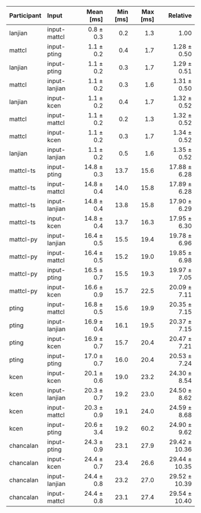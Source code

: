 | Participant | Input | Mean [ms] | Min [ms] | Max [ms] | Relative |
|:---|:---|---:|---:|---:|---:|
| lanjian | input-mattcl | 0.8 ± 0.3 | 0.2 | 1.3 | 1.00 |
| mattcl | input-pting | 1.1 ± 0.2 | 0.4 | 1.7 | 1.28 ± 0.50 |
| lanjian | input-pting | 1.1 ± 0.2 | 0.3 | 1.7 | 1.29 ± 0.51 |
| mattcl | input-lanjian | 1.1 ± 0.2 | 0.3 | 1.6 | 1.31 ± 0.50 |
| lanjian | input-kcen | 1.1 ± 0.2 | 0.4 | 1.7 | 1.32 ± 0.52 |
| mattcl | input-mattcl | 1.1 ± 0.2 | 0.2 | 1.3 | 1.32 ± 0.52 |
| mattcl | input-kcen | 1.1 ± 0.2 | 0.3 | 1.7 | 1.34 ± 0.52 |
| lanjian | input-lanjian | 1.1 ± 0.2 | 0.5 | 1.6 | 1.35 ± 0.52 |
| mattcl-ts | input-pting | 14.8 ± 0.3 | 13.7 | 15.6 | 17.88 ± 6.28 |
| mattcl-ts | input-mattcl | 14.8 ± 0.4 | 14.0 | 15.8 | 17.89 ± 6.28 |
| mattcl-ts | input-lanjian | 14.8 ± 0.4 | 13.8 | 15.8 | 17.90 ± 6.29 |
| mattcl-ts | input-kcen | 14.8 ± 0.4 | 13.7 | 16.3 | 17.95 ± 6.30 |
| mattcl-py | input-lanjian | 16.4 ± 0.5 | 15.5 | 19.4 | 19.78 ± 6.96 |
| mattcl-py | input-mattcl | 16.4 ± 0.5 | 15.2 | 19.0 | 19.85 ± 6.98 |
| mattcl-py | input-pting | 16.5 ± 0.7 | 15.5 | 19.3 | 19.97 ± 7.05 |
| mattcl-py | input-kcen | 16.6 ± 0.9 | 15.7 | 22.5 | 20.09 ± 7.11 |
| pting | input-mattcl | 16.8 ± 0.5 | 15.6 | 19.9 | 20.35 ± 7.15 |
| pting | input-lanjian | 16.9 ± 0.4 | 16.1 | 19.5 | 20.37 ± 7.15 |
| pting | input-kcen | 16.9 ± 0.7 | 15.7 | 20.4 | 20.47 ± 7.21 |
| pting | input-pting | 17.0 ± 0.7 | 16.0 | 20.4 | 20.53 ± 7.24 |
| kcen | input-kcen | 20.1 ± 0.6 | 19.0 | 23.2 | 24.30 ± 8.54 |
| kcen | input-lanjian | 20.3 ± 0.7 | 19.2 | 23.0 | 24.50 ± 8.62 |
| kcen | input-mattcl | 20.3 ± 0.9 | 19.1 | 24.0 | 24.59 ± 8.68 |
| kcen | input-pting | 20.6 ± 3.4 | 19.2 | 60.2 | 24.90 ± 9.62 |
| chancalan | input-pting | 24.3 ± 0.9 | 23.1 | 27.9 | 29.42 ± 10.36 |
| chancalan | input-kcen | 24.4 ± 0.7 | 23.4 | 26.6 | 29.44 ± 10.35 |
| chancalan | input-lanjian | 24.4 ± 0.8 | 23.2 | 27.0 | 29.52 ± 10.39 |
| chancalan | input-mattcl | 24.4 ± 0.8 | 23.1 | 27.4 | 29.54 ± 10.40 |
